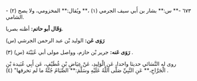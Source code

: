 ٦٧٣ -** س:** بشار بن أَبي سيف الجرمي (١) ،** ويُقال:** المخزومي، ولا يصح (٢) - الشامي.

**وَقَال أبو حاتم:** أظنه بصريا.

**رَوَى عَن:** الوليد بْن عبد الرحمن الجرشي (س)

**رَوَى عَنه:** جرير بْن حازم، وواصل مولى أبي عُيَيْنَة (س) (٣) .

روى له النَّسَائي حديثا واحدا، عَنِ الْوَلِيدِ، عَنْ عِيَاضِ بْنِ غُطَيْفٍ، عَن أَبِي عُبَيدة بْنِ الْجَرَّاحِ،** عَنِ النَّبِيِّ صَلَّى اللَّهُ عَلَيْهِ وسَلَّمَ:** الصِّيَامُ جُنَّةٌ ما لم تخرقها" (٤) .
